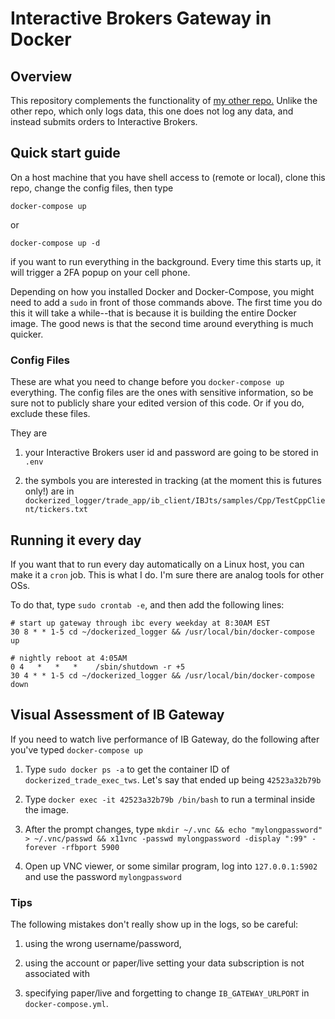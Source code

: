 # Interactive Brokers Gateway in Docker 

## Overview

This repository complements the functionality of [my other repo.](github.com/tbrown122387/dockerized_logger) Unlike the other repo, which only logs data, this one does not log any data, and instead submits orders to Interactive Brokers. 

## Quick start guide

On a host machine that you have shell access to (remote or local), clone this repo, change the config files, then type 

```docker-compose up``` 

or 

```docker-compose up -d``` 

if you want to run everything in the background. Every time this starts up, it will trigger a 2FA popup on your cell phone. 

Depending on how you installed Docker and Docker-Compose, you might need to add a `sudo` in front of those commands above. The first time you do this it will take a while--that is because it is building the entire Docker image. The good news is that the second time around everything is much quicker.

### Config Files

These are what you need to change before you `docker-compose up` everything. The config files are the ones with sensitive information, so be sure not to publicly share your edited version of this code. Or if you do, exclude these files. 

They are
 
1. your Interactive Brokers user id and password are going to be stored in `.env` 

2. the symbols you are interested in tracking (at the moment this is futures only!) are in `dockerized_logger/trade_app/ib_client/IBJts/samples/Cpp/TestCppClient/tickers.txt`


## Running it every day

If you want that to run every day automatically on a Linux host, you can make it a `cron` job. This is what I do. I'm sure there are analog tools for other OSs. 

To do that, type `sudo crontab -e`, and then add the following lines: 

```
# start up gateway through ibc every weekday at 8:30AM EST 
30 8 * * 1-5 cd ~/dockerized_logger && /usr/local/bin/docker-compose up

# nightly reboot at 4:05AM
0 4   *   *   *    /sbin/shutdown -r +5
30 4 * * 1-5 cd ~/dockerized_logger && /usr/local/bin/docker-compose down
```

## Visual Assessment of IB Gateway

If you need to watch live performance of IB Gateway, do the following after you've typed `docker-compose up`

1. Type `sudo docker ps -a` to get the container ID of `dockerized_trade_exec_tws`. Let's say that ended up being `42523a32b79b`

2. Type `docker exec -it 42523a32b79b /bin/bash` to run a terminal inside the image.

3. After the prompt changes, type `mkdir ~/.vnc && echo "mylongpassword" > ~/.vnc/passwd && x11vnc -passwd mylongpassword -display ":99" -forever -rfbport 5900`

4. Open up VNC viewer, or some similar program, log into `127.0.0.1:5902` and use the password `mylongpassword`


### Tips

The following mistakes don't really show up in the logs, so be careful:

1. using the wrong username/password, 

2. using the account or paper/live setting your data subscription is not associated with

3. specifying paper/live and forgetting to change `IB_GATEWAY_URLPORT` in `docker-compose.yml`.


